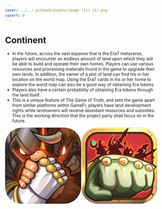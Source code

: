 ```yaml
---
cover: ../../.gitbook/assets/image (11) (1).png
coverY: 0
---
```


# Continent

* In the future, across the vast expanse that is the Era7 metaverse, players will encounter an endless amount of land upon which they will be able to build and operate their own homes. Players can use various resources and processing materials found in the game to upgrade their own lands. In addition, the owner of a plot of land can find his or her location on the world map. Using the Era7 cards in his or her home to explore the world map can also be a good way of obtaining Era tokens.
* Players also have a certain probability of obtaining Era tokens through the land itself.
* This is a unique feature of The Game of Truth, and sets the game apart from similar platforms within GameFi; players have land development rights while landowners will receive abundant resources and subsidies. This is the working direction that the project party shall focus on in the future.

![](<../../.gitbook/assets/image (31) (1).png>)
